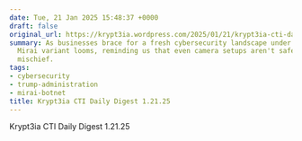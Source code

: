 ```yaml
---
date: Tue, 21 Jan 2025 15:48:37 +0000
draft: false
original_url: https://krypt3ia.wordpress.com/2025/01/21/krypt3ia-cti-daily-digest-1-21-25/
summary: As businesses brace for a fresh cybersecurity landscape under Trump, a new
  Mirai variant looms, reminding us that even camera setups aren't safe from digital
  mischief.
tags:
- cybersecurity
- trump-administration
- mirai-botnet
title: Krypt3ia CTI Daily Digest 1.21.25
---
```


Krypt3ia CTI Daily Digest 1.21.25